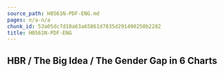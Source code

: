 ```yaml
---
source_path: H0561N-PDF-ENG.md
pages: n/a-n/a
chunk_id: 53a05dc7d10a63a65861d7835d291490250b2282
title: H0561N-PDF-ENG
---
```

## HBR / The Big Idea / The Gender Gap in 6 Charts
